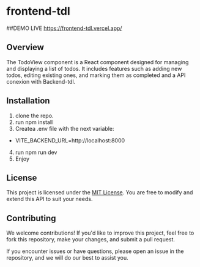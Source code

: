 # frontend-tdl

##DEMO LIVE
https://frontend-tdl.vercel.app/

## Overview

The TodoView component is a React component designed for managing and displaying a list of todos. It includes features such as adding new todos, editing existing ones, and marking them as completed and a API conexion with Backend-tdl.

## Installation

1. clone the repo.
2. run npm install
3. Createa .env file with the next variable:

- VITE_BACKEND_URL=http://localhost:8000

4. run npm run dev
5. Enjoy

## License

This project is licensed under the [MIT License](LICENSE). You are free to modify and extend this API to suit your needs.

## Contributing

We welcome contributions! If you'd like to improve this project, feel free to fork this repository, make your changes, and submit a pull request.

If you encounter issues or have questions, please open an issue in the repository, and we will do our best to assist you.
